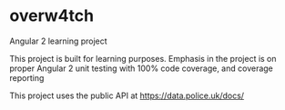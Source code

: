 # overw4tch
Angular 2 learning project

This project is built for learning purposes.
Emphasis in the project is on proper Angular 2 unit testing with 100% code coverage, and coverage reporting
  
This project uses the public API at https://data.police.uk/docs/
